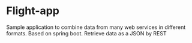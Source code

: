 # Flight-app
Sample application to combine data from many web services in different formats. Based on spring boot. Retrieve data as a JSON by REST 
